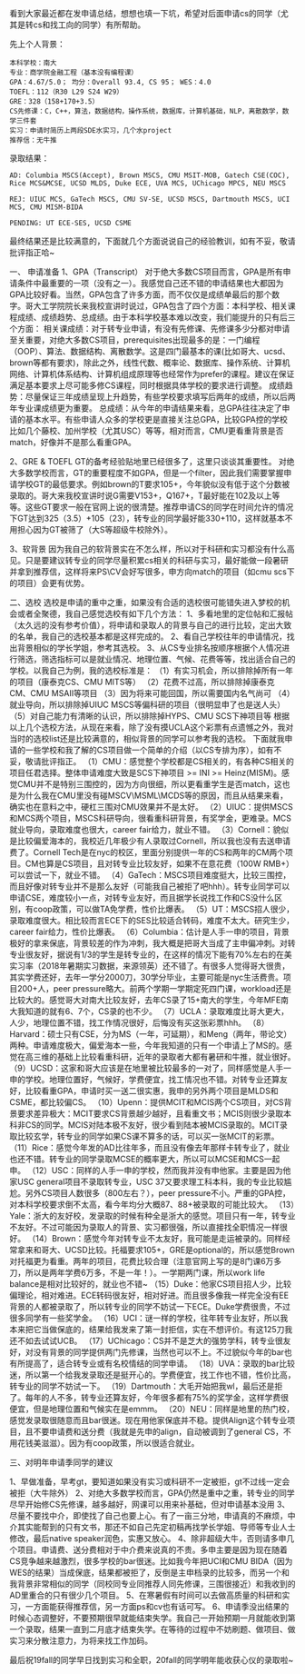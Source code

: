 看到大家最近都在发申请总结，想想也填一下坑，希望对后面申请cs的同学（尤其是转cs和找工向的同学）有所帮助。

先上个人背景：

```
本科学校：南大
专业：商学院金融工程（基本没有编程课）
GPA：4.67/5.0； 均分：Overall 93.4, CS 95； WES：4.0
TOEFL：112（R30 L29 S24 W29）
GRE：328（158+170+3.5）
CS先修课：C，C++，算法，数据结构，操作系统，数据库，计算机基础，NLP，离散数学，数学三件套
实习：申请时简历上两段SDE水实习，几个水project
推荐信：无牛推
```

录取结果：
```
AD: Columbia MSCS(Accept), Brown MSCS, CMU MSIT-MOB, Gatech CSE(COC), Rice MCS&MCSE, UCSD MLDS, Duke ECE, UVA MCS, UChicago MPCS, NEU MSCS

REJ: UIUC MCS, GaTech MSCS, CMU SV-SE, UCSD MSCS, Dartmouth MSCS, UCI MCS, CMU MISM-BIDA

PENDING: UT ECE-SES, UCSD CSME
```

最终结果还是比较满意的，下面就几个方面说说自己的经验教训，如有不妥，敬请批评指正哈~

一、	申请准备
1、GPA（Transcript）
对于绝大多数CS项目而言，GPA是所有申请条件中最重要的一项（没有之一）。我感觉自己还不错的申请结果也大都因为GPA比较好看。当然，GPA包含了许多方面，而不仅仅是成绩单最后的那个数字。哥大工学院院长来我校宣讲时说过，GPA包含了四个方面：本科学校、相关课程成绩、成绩趋势、总成绩。由于本科学校基本难以改变，我们能提升的只有后三个方面：
相关课成绩：对于转专业申请，有没有先修课、先修课多少分都对申请至关重要，对绝大多数CS项目，prerequisites出现最多的是：一门编程（OOP）、算法、数据结构、离散数学。这是四门最基本的课(比如哥大、ucsd、brown等都有要求)，除此之外，线性代数、概率论、数据库、操作系统、计算机网络、计算机体系结构、计算机组成原理等也经常作为prefer的课程。建议在保证满足基本要求上尽可能多修CS课程，同时根据具体学校的要求进行调整。
成绩趋势：尽量保证三年成绩呈现上升趋势，有些学校要求填写后两年的成绩，所以后两年专业课成绩更为重要。
总成绩：从今年的申请结果来看，总GPA往往决定了申请的基本水平。有些申请人众多的学校更是直接关注总GPA，比较GPA控的学校比如几个藤校、加州学校（尤其USC）等等，相对而言，CMU更看重背景是否match，好像并不是那么看重GPA。

2、GRE & TOEFL
GT的备考经验贴地里已经很多了，这里只谈谈其重要性。
对绝大多数学校而言，GT的重要程度不如GPA，但是一个filter，因此我们需要掌握申请学校GT的最低要求。例如brown的T要求105+，今年貌似没有低于这个分数被录取的。哥大来我校宣讲时说G需要V153+，Q167+，T最好能在102及以上等等。这些GT要求一般在官网上说的很清楚。推荐申请CS的同学在时间允许的情况下GT达到325（3.5）+105（23），转专业的同学最好能330+110，这样就基本不用担心因为GT被筛了（大S等超级牛校除外）。

3、软背景
因为我自己的软背景实在不怎么样，所以对于科研和实习都没有什么高见。只是要建议转专业的同学尽量积累cs相关的科研与实习，最好能做一段暑研并拿到推荐信，这样将来PS\CV会好写很多，申方向match的项目（如cmu scs下的项目）会更有优势。

二、选校
选校是申请的重中之重，如果没有合适的选校很可能错失进入梦校的机会或者全聚德，我自己感觉选校有如下几个方法：
1、多看地里的定位帖和汇报帖（太久远的没有参考价值），将申请和录取人的背景与自己的进行比较，定出大致的名单，我自己的选校基本都是这样完成的。
2、看自己学校往年的申请情况，找出背景相似的学长学姐，参考其选校。
3、从CS专业排名按顺序根据个人情况进行筛选，筛选指标可以是就业情况、地理位置、气候、花费等等，找出适合自己的学校。以我自己为例，我的选校标准是：
（1）有实习机会，所以排除掉所有一年的项目（康泰克CS、CMU MITS等）
（2）花费不过高，所以排除掉康泰克CM、CMU MSAII等项目
（3）因为将来可能回国，所以需要国内名气尚可
（4）就业导向，所以排除掉UIUC MSCS等偏科研的项目（很明显申了也是送人头）
（5）对自己能力有清晰的认识，所以排除掉HYPS、CMU SCS下神项目等
根据以上几个选校方法，从现在来看，除了没有摸UCLA这个彩票有点遗憾之外，我对当时的选校list还是比较满意的，相似背景的同学可以参考我的选校。
下面就我申请的一些学校和我了解的CS项目做一个简单的介绍（以CS专排为序），如有不妥，敬请批评指正。
（1）CMU：感觉整个学校都是CS相关的，有各种CS相关的项目任君选择。整体申请难度大致是SCS下神项目 >= INI >= Heinz(MISM)。感觉CMU并不是特别三围控的，因为方向很细，所以更看重学生是否match，这也是为什么我在CMU里没有碰MSCV\MSML\MCDS等的原因，而且从结果来看，确实也在意料之中，硬杠三围对CMU效果并不是太好。
（2）UIUC：提供MSCS和MCS两个项目，MSCS科研导向，很看重科研背景，有奖学金，更难录。MCS就业导向，录取难度也很大，career fair给力，就业不错。
（3）Cornell：貌似是比较偏爱海本的，我校近几年极少有人录取过Cornell，所以我也没有去送申请费了。Cornell Tech是在nyc的校区，里面分别提供一年的CS和两年的CM两个项目。CM也算是CS项目，且对转专业比较友好，如果不在意花费（100W RMB+）可以尝试一下，就业不错。
（4）GaTech：MSCS项目难度挺大，比较三围控，而且好像对转专业并不是那么友好（可能我自己被拒了吧hhh）。转专业同学可以申请CSE，难度较小一点，对转专业友好，而且据学长说找工作和CS没什么区别，有coop政策，可以做TA免学费，性价比爆表。
（5）UT：MSCS招人很少，录取难度很大。相比较而言ECE下的SES比较适合转码，难度不太大。研究生少，career fair给力，性价比爆表。
（6）Columbia：估计是人手一申的项目，背景极好的拿来保底，背景较差的作为冲刺，我大概是把哥大当成了主申偏冲刺。对转专业很友好，据说有1/3的学生是转专业的，在这样的情况下能有70%左右的在美实习率（2018年暑期实习数据，来源领英）还不错了。有很多人觉得哥大很贵，其实学费还好，去年一学分2000刀，30学分毕业，主要可能是nyc生活费贵。项目200+人，peer pressure略大。前两个学期一学期定死四门课，workload还是比较大的。感觉哥大对南大比较友好，去年CS录了15+南大的学生，今年MFE南大我知道的就有6、7个，CS录的也不少。
（7）UCLA：录取难度比哥大更大，人少，地理位置不错，找工作情况很好，后悔没有买这张彩票hhh。
（8）Harvard：硕士只有CSE，分为MS（一年，可延期），和Meng（两年，带论文）两种。申请难度极大，偏爱海本一些，今年我知道的只有一个申请上了MS的。感觉在高三维的基础上比较看重科研，近年的录取者大都有暑研和牛推，就业很好。
（9）UCSD：这家和哥大应该是在地里被比较最多的一对了，同样感觉是人手一申的学校。地理位置好，气候好，学费便宜，找工情况也不错。对转专业还算友好，比较看重GPA，申请时买一送二很实惠，我申的另外两个项目是MLDS和CSME，都比较偏CS。
（10）Upenn：提供MCIT和MCIS两个CS项目，对CS背景要求差异极大：MCIT要求CS背景越少越好，且看重文书；MCIS则很少录取本科非CS的同学。MCIS对陆本极不友好，很少看到陆本被MCIS录取的。MCIT录取比较玄学，转专业的同学如果CS课不算多的话，可以买一张MCIT的彩票。
（11）Rice：感觉今年发的AD比往年多，而且没有像去年那样卡转专业了，就业也还不错。转专业的同学录取MCSE的概率更大，所以可以MCSE和MCS一起申。
（12）USC：同样的人手一申的学校，然而我并没有申他家。主要是因为他家USC general项目不录取转专业，USC 37又要求理工科本科，我的专业比较尴尬。另外CS项目人数很多（800左右？），peer pressure不小。严重的GPA控，对本科学校要求倒不太高，看今年均分大概87、88+被录取的可能比较大。
（13）Yale：浙大的友好校，发录取的时候有种全是浙大的感觉。项目只有一年，转专业不友好。不过可能因为录取人的背景、实习都很强，所以直接找全职情况一样很好。
（14）Brown：感觉今年对转专业不太友好，我可能是走运被录的。同样经常拿来和哥大、UCSD比较。托福要求105+，GRE是optional的，所以感觉Brown对托福更为看重。两年的项目，花费比较合理（注意官网上写的是8门课6万多刀，所以是两年学费6万多，不是一年！）。一学期两门课，所以work life balance是相对比较好的，就业也不错~
（15）Duke：他家CS项目招人少，比较偏理论，相对难进。ECE转码很友好，相对好进。而且很多像我一样完全没有EE背景的人都被录取了，所以转专业的同学不妨试一下ECE。Duke学费很贵，不过很多同学有一些奖学金。
（16）UCI：谜一样的学校，往年转专业友好，所以我本来把它当做保底的，结果给我发来了第一封拒信，实在不想评价。有这125刀我还不如去试试UCB。
（17）UChicago：CS并不是芝大的强势学科，转专业很友好，对没有背景的同学提供两门先修课，当然也可以不上。不过貌似今年的bar也有所提高了，适合转专业或有名校情结的同学申请。
（18）UVA：录取的bar比较迷，所以第一个给我发录取还是挺开心的。学费便宜，找工作也不错，性价比高，转专业的同学不妨试一下。
（19）Dartmouth：大毛开始把我wl，最后还是拒了。每年的人不多，转专业还算友好，今年很多都有75%的奖学金，这样学费很便宜，但是地理位置和气候实在是emmm。
（20）NEU：同样是地里的热门校，感觉发录取很随意而且bar很迷。现在用他家保底并不稳。提供Align这个转专业项目，且不要申请费和送分费（我就是先申的align，自动被调到了general CS，不用花钱美滋滋）。因为有coop政策，所以很适合就业。

三、对明年申请季同学的建议

1、早做准备，早考gt，要知道如果没有实习或科研不一定被拒，gt不过线一定会被拒（大牛除外）
2、对绝大多数学校而言，GPA仍然是重中之重，转专业的同学尽早开始修CS先修课，越多越好，网课可以用来补基础，但对申请基本没用
3、尽量不要找中介，即使找了自己也要上心。有了一亩三分地，申请真的不麻烦，中介其实能帮到的只有文书，那还不如自己先定初稿再找学长学姐、导师等专业人士修改，最后native speaker润色，实惠又放心。
4、除非超级大牛，否则请多申几个项目。申请费、送分费相对于中介费来说真的不贵。多申主要是因为现在随着CS竞争越来越激烈，很多学校的bar很迷。比如我今年把UCI和CMU BIDA（因为WES的结果）当成保底，结果都被拒了，反倒是主申档录的比较多，而另一个和我背景非常相似的同学（同校同专业同推荐人同先修课，三围很接近）和我收到的AD里重合的只有很少几个项目。
5、在寒暑假有时间可以去做高质量的科研和实习，一方面能获得推荐信，另一方面ps和cv也有话可写。
6、申请季没出结果的时候心态调整好，不要预期很早就能结束失学。我自己一开始预期一月就能收到第一个录取，结果一直到二月底才结束失学。在等待的过程中不妨刷题、做项目、做实习来分散注意力，为将来找工作加码。

最后祝19fall的同学早日找到实习和全职，20fall的同学明年能收获心仪的录取啦~
